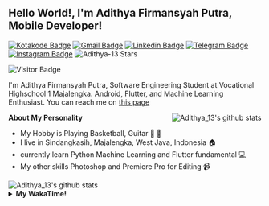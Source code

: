 
## Hello World!, I'm Adithya Firmansyah Putra, Mobile Developer!

[![Kotakode Badge](https://img.shields.io/badge/-Kotakode-green?style=plastic&logo=Kotakode&link=https://kotakode.com/users/527/adithya-13)](https://kotakode.com/users/527/adithya-13)
[![Gmail Badge](https://img.shields.io/badge/-Gmail-white?style=plastic&logo=Gmail&link=mailto:aditputrafirmansyah@gmail.com)](mailto:aditputrafirmansyah@gmail.com)
[![Linkedin Badge](https://img.shields.io/badge/-LinkedIn-blue?style=plastic&logo=Linkedin&link=https://www.linkedin.com/in/aditputrafirmansyah/)](https://www.linkedin.com/in/aditputrafirmansyah/) 
[![Telegram Badge](https://img.shields.io/badge/-Telegram-blue?style=plastic&logo=telegram&link=https://t.me/Adithya_13)](https://t.me/Adithya_13) 
[![Instagram Badge](https://img.shields.io/badge/-Instagram-white?style=plastic&logo=instagram&link=https://www.instagram.com/adithya_firmansyahputra/)](https://www.instagram.com/adithya_firmansyahputra/)
![Adithya-13 Stars](https://img.shields.io/github/stars/Adithya-13?affiliations=OWNER&style=social)

![Visitor Badge](https://visitor-badge.laobi.icu/badge?page_id=Adithya-13.Adithya-13)

I'm Adithya Firmansyah Putra, Software Engineering Student at Vocational Highschool 1 Majalengka. Android, Flutter, and Machine Learning Enthusiast. You can reach me on [this page](https://msha.ke/adithya_13/)

<img align="right" alt="Adithya_13's github stats" src="https://github-readme-stats.vercel.app/api/top-langs/?username=Adithya-13&theme=radical&show_icons=true&hide_border=true&line_height=24"/>

**About My Personality**

- My Hobby is Playing Basketball, Guitar :basketball: :guitar: 
- I live in Sindangkasih, Majalengka, West Java, Indonesia :house:
- currently learn Python Machine Learning and Flutter fundamental :computer:
- My other skills Photoshop and Premiere Pro for Editing :video_camera:

<img alt="Adithya_13's github stats" src="https://github-readme-stats.vercel.app/api?username=Adithya-13&count_private=true&show_icons=true&hide_border=true&include_all_commits=true&line_height=24&theme=radical"/>

<details>
  <summary><b>My WakaTime!</b></summary>
  <br>
  
  <!--START_SECTION:waka-->
![Lines of code](https://img.shields.io/badge/From%20Hello%20World%20I%27ve%20Written-305940%20lines%20of%20code-blue)

**I'm a Night 🦉** 

```text
🌞 Morning    86 commits     ████░░░░░░░░░░░░░░░░░░░░░   16.41% 
🌆 Daytime    90 commits     ████░░░░░░░░░░░░░░░░░░░░░   17.18% 
🌃 Evening    143 commits    ██████░░░░░░░░░░░░░░░░░░░   27.29% 
🌙 Night      205 commits    █████████░░░░░░░░░░░░░░░░   39.12%

```
📅 **I'm Most Productive on Sunday** 

```text
Monday       77 commits     ███░░░░░░░░░░░░░░░░░░░░░░   14.69% 
Tuesday      47 commits     ██░░░░░░░░░░░░░░░░░░░░░░░   8.97% 
Wednesday    42 commits     ██░░░░░░░░░░░░░░░░░░░░░░░   8.02% 
Thursday     58 commits     ██░░░░░░░░░░░░░░░░░░░░░░░   11.07% 
Friday       80 commits     ███░░░░░░░░░░░░░░░░░░░░░░   15.27% 
Saturday     88 commits     ████░░░░░░░░░░░░░░░░░░░░░   16.79% 
Sunday       132 commits    ██████░░░░░░░░░░░░░░░░░░░   25.19%

```


📊 **This Week I Spent My Time On** 

```text
⌚︎ Time Zone: Asia/Bangkok

💬 Programming Languages: 
Dart                     3 hrs 53 mins       ███████████████████████░░   94.5% 
Properties               3 mins              ░░░░░░░░░░░░░░░░░░░░░░░░░   1.51% 
YAML                     3 mins              ░░░░░░░░░░░░░░░░░░░░░░░░░   1.34% 
Other                    2 mins              ░░░░░░░░░░░░░░░░░░░░░░░░░   1.04% 
Git Config               1 min               ░░░░░░░░░░░░░░░░░░░░░░░░░   0.8%

🔥 Editors: 
Android Studio           4 hrs 7 mins        █████████████████████████   100.0%

💻 Operating System: 
Mac                      3 hrs 48 mins       ███████████████████████░░   92.21% 
Windows                  19 mins             ██░░░░░░░░░░░░░░░░░░░░░░░   7.79%

```

**I Mostly Code in Kotlin** 

```text
Kotlin                   19 repos            ██████████████░░░░░░░░░░░   59.38% 
Dart                     9 repos             ███████░░░░░░░░░░░░░░░░░░   28.12% 
Jupyter Notebook         2 repos             █░░░░░░░░░░░░░░░░░░░░░░░░   6.25% 
CSS                      1 repo              ░░░░░░░░░░░░░░░░░░░░░░░░░   3.12% 
HTML                     1 repo              ░░░░░░░░░░░░░░░░░░░░░░░░░   3.12%

```



 Last Updated on 06/09/2021
<!--END_SECTION:waka-->
</details>
